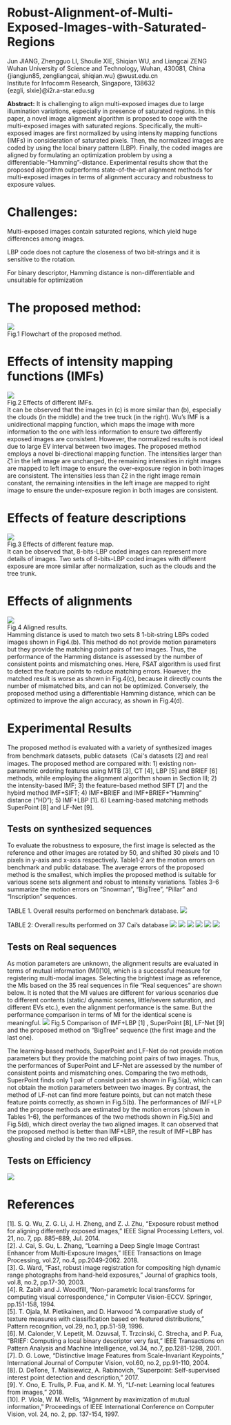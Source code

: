 Robust-Alignment-of-Multi-Exposed-Images-with-Saturated-Regions
=========

Jun JIANG, Zhengguo LI, Shoulie XIE, Shiqian WU, and Liangcai ZENG <br>
Wuhan University of Science and Technology, Wuhan, 430081, China <br>
{jiangjun85, zengliangcai, shiqian.wu} @wust.edu.cn  <br>
Institute for Infocomm Research, Singapore, 138632 <br>
{ezgli, slxie}@i2r.a-star.edu.sg <br>

**Abstract:** It is challenging to align multi-exposed images due to large illumination variations, especially in presence of saturated regions. In this paper, a novel image alignment algorithm is proposed to cope with the multi-exposed images with saturated regions. Specifically, the multi-exposed images are first normalized by using intensity mapping functions (IMFs) in consideration of saturated pixels. Then, the normalized images are coded by using the local binary pattern (LBP). Finally, the coded images are aligned by formulating an optimization problem by using a differentiable-“Hamming”-distance. Experimental results show that the proposed algorithm outperforms state-of-the-art alignment methods for multi-exposed images in terms of alignment accuracy and robustness to exposure values.
# Challenges:

Multi-exposed images contain saturated regions, which yield huge differences among images.

LBP code does not capture the closeness of two bit-strings and it is sensitive to the rotation.

For binary descriptor, Hamming distance is non-differentiable and unsuitable for optimization

# The proposed method:

![](https://github.com/gelinlan/Robust-Alignment-of-Multi-Exposed-Images-with-Saturated-Regions/blob/master/Fig1.jpg) <br>
Fig.1 Flowchart of the proposed method. <br>

# Effects of intensity mapping functions (IMFs)
![](https://github.com/gelinlan/Robust-Alignment-of-Multi-Exposed-Images-with-Saturated-Regions/blob/master/Fig2.jpg) <br>
Fig.2 Effects of different IMFs. <br>
It can be observed that the images in (c) is more similar than (b), especially the clouds (in the middle) and the tree truck (in the right). Wu’s IMF is a unidirectional mapping function, which maps the image with more information to the one with less information to ensure two differently exposed images are consistent. However, the normalized results is not ideal due to large EV interval between two images. The proposed method employs a novel bi-directional mapping function. The intensities larger than ζ1 in the left image are unchanged, the remaining intensities in right images are mapped to left image to ensure the over-exposure region in both images are consistent. The intensities less than ζ2 in the right image remain constant, the remaining intensities in the left image are mapped to right image to ensure the under-exposure region in both images are consistent.

# Effects of feature descriptions
![](https://github.com/gelinlan/Robust-Alignment-of-Multi-Exposed-Images-with-Saturated-Regions/blob/master/Fig3.jpg) <br>
Fig.3 Effects of different feature map. <br>
It can be observed that, 8-bits-LBP coded images can represent more details of images. Two sets of 8-bits-LBP coded images with different exposure are more similar after normalization, such as the clouds and the tree trunk. 

# Effects of alignments
![](https://github.com/gelinlan/Robust-Alignment-of-Multi-Exposed-Images-with-Saturated-Regions/blob/master/Fig45.jpg) <br>
Fig.4 Aligned results. <br>
Hamming distance is used to match two sets 8 1-bit-string LBPs coded images shown in Fig4.(b). This method do not provide motion parameters but they provide the matching point pairs of two images. Thus, the performance of the Hamming distance is assessed by the number of consistent points and mismatching ones. Here, FSAT algorithm is used first to detect the feature points to reduce matching errors. However, the matched result is worse as shown in Fig.4(c), because it directly counts the number of mismatched bits, and can not be optimized. Conversely, the proposed method using a differentiable Hamming distance, which can be optimized to improve the align accuracy, as shown in Fig.4(d).

# Experimental Results
The proposed method is evaluated with a variety of synthesized images from benchmark datasets, public datasets（Cai's datasets [2] and real images. The proposed method are compared with: 1) existing non-parametric ordering features using MTB [3], CT [4], LBP [5] and BRIEF [6] methods, while employing the alignment algorithm shown in Section III; 2) the intensity-based IMF; 3) the feature-based method SIFT [7] and the hybird method IMF+SIFT; 4) IMF+BRIEF and IMF+BRIEF+“Hamming” distance (“HD”); 5) IMF+LBP [1]. 6) Learning-based matching methods SuperPoint [8] and LF-Net [9].
## Tests on synthesized sequences
To evaluate the robustness to exposure, the first image is selected as the reference and other images are rotated by 50, and shifted 30 pixels and 10 pixels in y-axis and x-axis respectively. Table1-2 are the motion errors on benchmark and public database. The average errors of the proposed method is the smallest, which implies the proposed method is suitable for various scene sets alignment and robust to intensity variations. Tables 3-6 summarize the motion errors on “Snowman”, “BigTree”, “Pillar” and “Inscription” sequences. 

TABLE 1. Overall results performed on benchmark database. 
![](https://github.com/gelinlan/Robust-Alignment-of-Multi-Exposed-Images-with-Saturated-Regions/blob/master/table1.jpg)

TABLE 2: Overall results performed on 37 Cai’s database
![](https://github.com/gelinlan/Robust-Alignment-of-Multi-Exposed-Images-with-Saturated-Regions/blob/master/table2.jpg)
![](https://github.com/gelinlan/Robust-Alignment-of-Multi-Exposed-Images-with-Saturated-Regions/blob/master/table3.jpg)
![](https://github.com/gelinlan/Robust-Alignment-of-Multi-Exposed-Images-with-Saturated-Regions/blob/master/table4.jpg)
![](https://github.com/gelinlan/Robust-Alignment-of-Multi-Exposed-Images-with-Saturated-Regions/blob/master/table5.jpg)
![](https://github.com/gelinlan/Robust-Alignment-of-Multi-Exposed-Images-with-Saturated-Regions/blob/master/table6.jpg)
![](https://github.com/gelinlan/Robust-Alignment-of-Multi-Exposed-Images-with-Saturated-Regions/blob/master/Fig4.jpg)
## Tests on Real sequences
As motion parameters are unknown, the alignment results are evaluated in terms of mutual information (MI)[10], which is a successful measure for registering multi-modal images. Selecting the brightest image as reference, the MIs based on the 35 real sequences in file “Real sequences” are shown below.
It is noted that the MI values are different for various scenarios due to different contents (static/ dynamic scenes, little/severe saturation, and different EVs etc.), even the alignment performance is the same. But the performance comparison in terms of MI for the identical scene is meaningful.
![](https://github.com/gelinlan/Robust-Alignment-of-Multi-Exposed-Images-with-Saturated-Regions/blob/master/Fig5.jpg)
Fig.5 Comparison of IMF+LBP [1] , SuperPoint [8], LF-Net [9] and the proposed method on “BigTree” sequence (the first image and the last one). <br>

The learning-based methods, SuperPoint and LF-Net do not provide motion parameters but they provide the matching point pairs of two images. Thus, the performances of SuperPoint and LF-Net are assessed by the number of consistent points and mismatching ones. Comparing the two methods, SuperPoint finds only 1 pair of consist point as shown in Fig.5(a), which can not obtain the motion parameters between two images. By contrast, the method of LF-net can find more feature points, but can not match these feature points correctly, as shown in Fig.5(b). The performances of IMF+LP and the propose methods are estimated by the motion errors (shown in Tables 1-6), the performances of the two methods shown in Fig.5(c) and Fig.5(d), which direct overlay the two aligned images. It can observed that the proposed method is better than IMF+LBP, the result of IMF+LBP has ghosting and circled by the two red ellipses. 

## Tests on Efficiency
![](https://github.com/gelinlan/Robust-Alignment-of-Multi-Exposed-Images-with-Saturated-Regions/blob/master/table78.jpg)

# References
[1].	S. Q. Wu, Z. G. Li, J. H. Zheng, and Z. J. Zhu, “Exposure robust method for aligning differently exposed images,” IEEE Signal Processing Letters, vol. 21, no. 7, pp. 885–889, Jul. 2014. <br>
[2].	J. Cai, S. Gu, L. Zhang, “Learning a Deep Single Image Contrast Enhancer from Multi-Exposure Images,” IEEE Transactions on Image Processing, vol.27, no.4, pp.2049-2062. 2018. <br>
[3].	G. Ward, “Fast, robust image registration for compositing high dynamic range photographs from hand-held exposures,” Journal of graphics tools, vol.8, no.2, pp.17-30, 2003. <br>
[4].	R. Zabih and J. Woodfill, “Non-parametric local transforms for computing visual correspondence,” in Computer Vision-ECCV. Springer, pp.151-158, 1994. <br>
[5].	T. Ojala, M. Pietikainen, and D. Harwood “A comparative study of texture measures with classification based on featured distributions,” Pattern recognition, vol.29, no.1, pp.51-59, 1996. <br>
[6].	M. Calonder, V. Lepetit, M. Ozuvsal, T. Trzcinski, C. Strecha, and P. Fua, “BRIEF: Computing a local binary descriptor very fast,” IEEE Transactions on Pattern Analysis and Machine Intelligence, vol.34, no.7, pp.1281-1298, 2001. <br>
[7].	D. G. Lowe, “Distinctive Image Features from Scale-Invariant Keypoints,” International Journal of Computer Vision, vol.60, no.2, pp.91-110, 2004. <br>
[8].	D. DeTone, T. Malisiewicz, A. Rabinovich, “Superpoint: Self-supervised interest point detection and description,” 2017. <br>
[9].	Y. Ono, E. Trulls, P. Fua, and K. M. Yi, “Lf-net: Learning local features from images,” 2018. <br>
[10].	P. Viola, W. M. Wells, “Alignment by maximization of mutual information,”  Proceedings of IEEE International Conference on Computer Vision, vol. 24, no. 2, pp. 137-154, 1997. 
